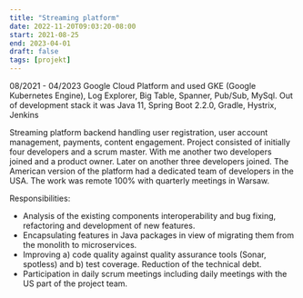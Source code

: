 ```yaml
---
title: "Streaming platform"
date: 2022-11-20T09:03:20-08:00
start: 2021-08-25
end: 2023-04-01
draft: false
tags: [projekt]
---
```

08/2021 - 04/2023 Google Cloud Platform and used GKE (Google Kubernetes Engine), Log Explorer, Big Table, Spanner, Pub/Sub, MySql. Out of development stack it was Java 11, Spring Boot 2.2.0, Gradle, Hystrix, Jenkins

Streaming platform backend handling user registration, user account management, payments, content engagement. Project consisted of initially four developers and a scrum master. With me another two developers joined and a product owner. Later on another three developers joined. The American version of the platform had a dedicated team of developers in the USA. The work was remote 100% with quarterly meetings in Warsaw.

Responsibilities:
- Analysis of the existing components interoperability and bug fixing, refactoring and development of new features.
- Encapsulating features in Java packages in view of migrating them from the monolith to microservices.
- Improving a) code quality against quality assurance tools (Sonar, spotless) and b) test coverage. Reduction of the technical debt.
- Participation in daily scrum meetings including daily meetings with the US part of the project team.
